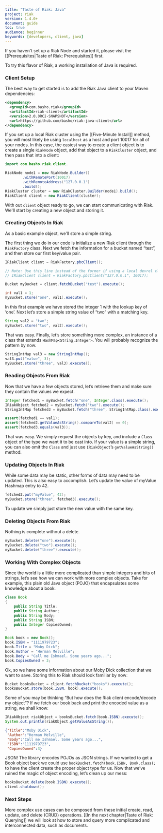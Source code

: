 ```yaml
---
title: "Taste of Riak: Java"
project: riak
version: 1.4.0+
document: guide
toc: true
audience: beginner
keywords: [developers, client, java]
---
```


If you haven't set up a Riak Node and started it, please visit the
[[Prerequisites|Taste of Riak: Prerequisites]] first.

To try this flavor of Riak, a working installation of Java is required.

### Client Setup

The best way to get started is to add the Riak Java client to your
Maven dependencies:

```xml
<dependency>
  <groupId>com.basho.riak</groupId>
  <artifactId>riak-client</artifactId>
  <version>2.0.0RC2-SNAPSHOT</version>
  <url>https://github.com/basho/riak-java-client</url>
</dependency>
```
If you set up a local Riak cluster using the [[Five-Minute Install]]
method, you will most likely be using `localhost` as a host and port
10017 for all of your nodes. In this case, the easiest way to create a
client object is to create a single `RiakNode` object, add that object
to a `RiakCluster` object, and then pass that into a client:

```java
import com.basho.riak.client.

RiakNode node1 = new RiakNode.Builder()
        .withRemotePort(10017)
        .withRemoteAddress("127.0.0.1")
        .build();
RiakCluster cluster = new RiakCluster.Builder(node1).build();
RiakClient client = new RiakClient(cluster);
```

With out `client` object ready to go, we can start communicating with
Riak. We'll start by creating a new object and storing it.

### Creating Objects In Riak

As a basic example object, we'll store a simple string.


The first thing we do in our code is initialize a new Riak client
through the `RiakFactory` class.  Next we fetch the information for a
bucket named “test”, and then store our first key/value pair.

```java
IRiakClient client = RiakFactory.pbcClient();

// Note: Use this line instead of the former if using a local devrel cluster
// IRiakClient client = RiakFactory.pbcClient("127.0.0.1", 10017);

Bucket myBucket = client.fetchBucket("test").execute();

int val1 = 1;
myBucket.store("one", val1).execute();

```

In this first example we have stored the integer 1 with the lookup key
of ‘one’.  Next let’s store a simple string value of “two” with a
matching key.

```java
String val2 = "two";
myBucket.store("two", val2).execute();
```

That was easy. Finally, let’s store something more complex, an instance
of a class that extends `HashMap<String,Integer>`. You will probably
recognize the pattern by now.

```java
StringIntMap val3 = new StringIntMap();
val3.put("value", 3);
myBucket.store("three", val3).execute();
```

### Reading Objects From Riak

Now that we have a few objects stored, let’s retrieve them and make sure
they contain the values we expect.

```java
Integer fetched1 = myBucket.fetch("one", Integer.class).execute();
IRiakObject fetched2 = myBucket.fetch("two").execute();
StringIntMap fetched3 = myBucket.fetch("three", StringIntMap.class).execute();

assert(fetched1 == val1);
assert(fetched2.getValueAsString().compareTo(val2) == 0);
assert(fetched3.equals(val3));
```

That was easy. We simply request the objects by key, and include a
`Class` object of the type we want it to be cast into. If your value is
a simple string, you can also omit the `Class` and just use
`IRiakObject`’s `getValueAsString()` method.

### Updating Objects In Riak

While some data may be static, other forms of data may need to be
updated. This is also easy to accomplish. Let’s update the value of
myValue Hashmap entry to 42.

```java
fetched3.put("myValue", 42);
myBucket.store("three", fetched3).execute();
```

To update we simply just store the new value with the same key.

### Deleting Objects From Riak

Nothing is complete without a delete.

```java
myBucket.delete("one").execute();
myBucket.delete("two").execute();
myBucket.delete("three").execute();
```

### Working With Complex Objects

Since the world is a little more complicated than simple integers and
bits of strings, let’s see how we can work with more complex objects.
Take for example, this plain old Java object (POJO) that encapsulates
some knowledge about a book.

```java
class Book
{
    public String Title;
    public String Author;
    public String Body;
    public String ISBN;
    public Integer CopiesOwned;
}

Book book = new Book();
book.ISBN = "1111979723";
book.Title = "Moby Dick";
book.Author = "Herman Melville";
book.Body = "Call me Ishmael. Some years ago...";
book.CopiesOwned = 3;
```

Ok, so we have some information about our Moby Dick collection that we
want to save. Storing this to Riak should look familiar by now:

```java
Bucket booksBucket = client.fetchBucket("books").execute();
booksBucket.store(book.ISBN, book).execute();
```

Some of you may be thinking “But how does the Riak client encode/decode
my object”? If we fetch our book back and print the encoded value as a
string, we shall know:

```java
IRiakObject riakObject = booksBucket.fetch(book.ISBN).execute();
System.out.println(riakObject.getValueAsString());
```

```json
{"Title":"Moby Dick",
 "Author":"Herman Melville",
 "Body":"Call me Ishmael. Some years ago...",
 "ISBN":"1111979723",
 "CopiesOwned":3}
```

JSON! The library encodes POJOs as JSON strings. If we wanted to get a
Book object back we could use `bookBucket.fetch(book.ISBN, Book.class);`
to have the client create the proper object type for us. Now that we’ve
ruined the magic of object encoding, let’s clean up our mess:

```java
booksBucket.delete(book.ISBN).execute();
client.shutdown();
```

### Next Steps

More complex use cases can be composed from these initial create, read,
update, and delete (CRUD) operations. [[In the next chapter|Taste of
Riak: Querying]] we will look at how to store and query more complicated
and interconnected data, such as documents.


